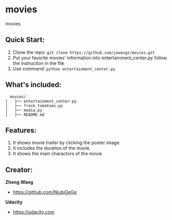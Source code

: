 # movies
movies

## Quick Start:

  1. Clone the repo: ```git clone https://github.com/jowangz/movies.git```
  2. Put your favorite movies' information into entertainment_center.py follow
       the instruction in the file
  3. Use command: ```python entertainment_center.py```

## What's included:

```
  movies/
│   ├── entertainment_center.py
│   ├── fresh_tomatoes.py
│   ├── media.py
│   ├── README.md
```

## Features:

  1. It shows movie trailer by clicking the poster image.
  2. It includes the duration of the movie.
  3. It shows the main charactors of the movie.

## Creator:

**Zheng Wang**

* https://github.com/NiubiGeGe

**Udacity**

* https://udacity.com
